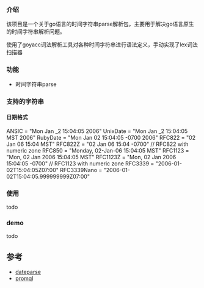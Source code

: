 ### 介绍

该项目是一个关于go语言的时间字符串parse解析包，主要用于解决go语言原生的时间字符串解析问题。

使用了goyacc词法解析工具对各种时间字符串进行语法定义，手动实现了lex词法扫描器

### 功能

- 时间字符串parse

### 支持的字符串

#### 日期格式

   ANSIC       = "Mon Jan _2 15:04:05 2006"
   UnixDate    = "Mon Jan _2 15:04:05 MST 2006"
   RubyDate    = "Mon Jan 02 15:04:05 -0700 2006"
   RFC822      = "02 Jan 06 15:04 MST"
   RFC822Z     = "02 Jan 06 15:04 -0700" // RFC822 with numeric zone
   RFC850      = "Monday, 02-Jan-06 15:04:05 MST"
   RFC1123     = "Mon, 02 Jan 2006 15:04:05 MST"
   RFC1123Z    = "Mon, 02 Jan 2006 15:04:05 -0700" // RFC1123 with numeric zone
   RFC3339     = "2006-01-02T15:04:05Z07:00"
   RFC3339Nano = "2006-01-02T15:04:05.999999999Z07:00"

### 使用
todo

### demo
todo

## 参考

- [dateparse](https://github.com/araddon/dateparse)
- [promql](https://github.com/prometheus/prometheus/tree/main/promql/parser)

